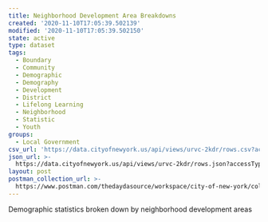 ```yaml
---
title: Neighborhood Development Area Breakdowns
created: '2020-11-10T17:05:39.502139'
modified: '2020-11-10T17:05:39.502150'
state: active
type: dataset
tags:
  - Boundary
  - Community
  - Demographic
  - Demography
  - Development
  - District
  - Lifelong Learning
  - Neighborhood
  - Statistic
  - Youth
groups:
  - Local Government
csv_url: 'https://data.cityofnewyork.us/api/views/urvc-2kdr/rows.csv?accessType=DOWNLOAD'
json_url: >-
  https://data.cityofnewyork.us/api/views/urvc-2kdr/rows.json?accessType=DOWNLOAD
layout: post
postman_collection_url: >-
  https://www.postman.com/thedaydasource/workspace/city-of-new-york/collection/15909983-b074fe3a-7ea9-409f-805d-b3e894e6f60e
---
```

Demographic statistics broken down by neighborhood development areas
